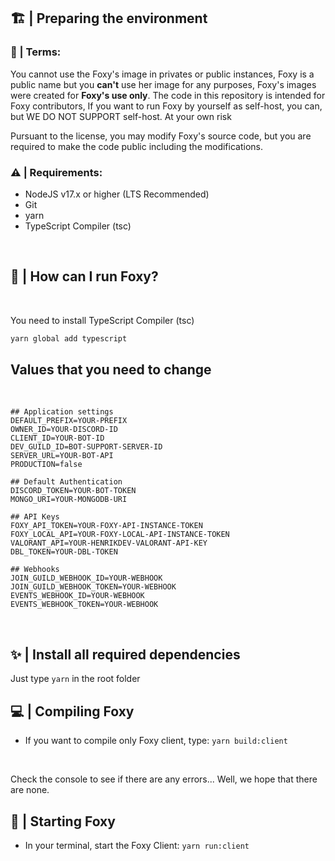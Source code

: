 ## 🏗 | Preparing the environment

### 📕 | Terms:
You cannot use the Foxy's image in privates or public instances, Foxy is a public name but you **can't** use her image for any purposes, Foxy's images were created for **Foxy's use only**. The code in this repository is intended for Foxy contributors, If you want to run Foxy by yourself as self-host, you can, but WE DO NOT SUPPORT self-host.
At your own risk

Pursuant to the license, you may modify Foxy's source code, but you are required to make the code public including the modifications.
<br>

### ⚠ | Requirements:

- NodeJS v17.x or higher (LTS Recommended)
- Git
- yarn
- TypeScript Compiler (tsc)
<br>

## 🤔 | How can I run Foxy?
<br>
<p>You need to install TypeScript Compiler (tsc)</p>

```bash
yarn global add typescript
```

## Values that you need to change
<br>

```
## Application settings
DEFAULT_PREFIX=YOUR-PREFIX
OWNER_ID=YOUR-DISCORD-ID
CLIENT_ID=YOUR-BOT-ID
DEV_GUILD_ID=BOT-SUPPORT-SERVER-ID
SERVER_URL=YOUR-BOT-API
PRODUCTION=false

## Default Authentication
DISCORD_TOKEN=YOUR-BOT-TOKEN
MONGO_URI=YOUR-MONGODB-URI

## API Keys
FOXY_API_TOKEN=YOUR-FOXY-API-INSTANCE-TOKEN
FOXY_LOCAL_API=YOUR-FOXY-LOCAL-API-INSTANCE-TOKEN
VALORANT_API=YOUR-HENRIKDEV-VALORANT-API-KEY
DBL_TOKEN=YOUR-DBL-TOKEN

## Webhooks
JOIN_GUILD_WEBHOOK_ID=YOUR-WEBHOOK
JOIN_GUILD_WEBHOOK_TOKEN=YOUR-WEBHOOK
EVENTS_WEBHOOK_ID=YOUR-WEBHOOK
EVENTS_WEBHOOK_TOKEN=YOUR-WEBHOOK
```

<br>

## ✨ | Install all required dependencies
Just type `yarn` in the root folder

## 💻 | Compiling Foxy
- If you want to compile only Foxy client, type: `yarn build:client`
<br>

<p>Check the console to see if there are any errors... Well, we hope that there are none.</p>

## 🤩 | Starting Foxy
- In your terminal, start the Foxy Client: `yarn run:client`
